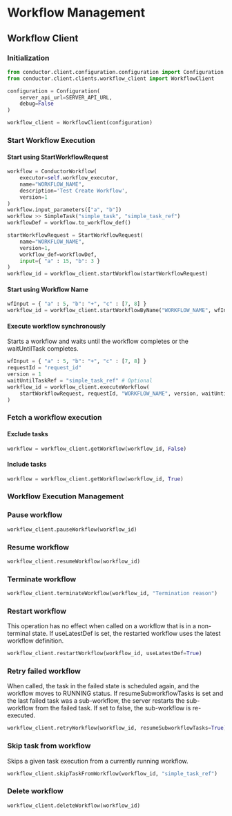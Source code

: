 # Workflow Management

## Workflow Client

### Initialization
```python
from conductor.client.configuration.configuration import Configuration
from conductor.client.clients.workflow_client import WorkflowClient

configuration = Configuration(
    server_api_url=SERVER_API_URL,
    debug=False
)

workflow_client = WorkflowClient(configuration)
```

### Start Workflow Execution

#### Start using StartWorkflowRequest
```python
workflow = ConductorWorkflow(
    executor=self.workflow_executor,
    name="WORKFLOW_NAME",
    description='Test Create Workflow',
    version=1
)
workflow.input_parameters(["a", "b"])
workflow >> SimpleTask("simple_task", "simple_task_ref")
workflowDef = workflow.to_workflow_def()

startWorkflowRequest = StartWorkflowRequest(
    name="WORKFLOW_NAME",
    version=1,
    workflow_def=workflowDef,
    input={ "a" : 15, "b": 3 }
)
workflow_id = workflow_client.startWorkflow(startWorkflowRequest)
```

#### Start using Workflow Name
```python
wfInput = { "a" : 5, "b": "+", "c" : [7, 8] }
workflow_id = workflow_client.startWorkflowByName("WORKFLOW_NAME", wfInput)
```

#### Execute workflow synchronously
Starts a workflow and waits until the workflow completes or the waitUntilTask completes.
```python
wfInput = { "a" : 5, "b": "+", "c" : [7, 8] }
requestId = "request_id"
version = 1
waitUntilTaskRef = "simple_task_ref" # Optional
workflow_id = workflow_client.executeWorkflow(
    startWorkflowRequest, requestId, "WORKFLOW_NAME", version, waitUntilTaskRef
)
```

### Fetch a workflow execution

#### Exclude tasks
```python
workflow = workflow_client.getWorkflow(workflow_id, False)
```

#### Include tasks
```python
workflow = workflow_client.getWorkflow(workflow_id, True)
```

### Workflow Execution Management

### Pause workflow
```python
workflow_client.pauseWorkflow(workflow_id)
```

### Resume workflow
```python
workflow_client.resumeWorkflow(workflow_id)
```

### Terminate workflow
```python
workflow_client.terminateWorkflow(workflow_id, "Termination reason")
```

### Restart workflow
This operation has no effect when called on a workflow that is in a non-terminal state. If useLatestDef is set, the restarted workflow uses the latest workflow definition.
```python
workflow_client.restartWorkflow(workflow_id, useLatestDef=True)
```

### Retry failed workflow
When called, the task in the failed state is scheduled again, and the workflow moves to RUNNING status. If resumeSubworkflowTasks is set and the last failed task was a sub-workflow, the server restarts the sub-workflow from the failed task. If set to false, the sub-workflow is re-executed.
```python
workflow_client.retryWorkflow(workflow_id, resumeSubworkflowTasks=True)
```

### Skip task from workflow
Skips a given task execution from a currently running workflow.
```python
workflow_client.skipTaskFromWorkflow(workflow_id, "simple_task_ref")
```

### Delete workflow
```python
workflow_client.deleteWorkflow(workflow_id)
```

